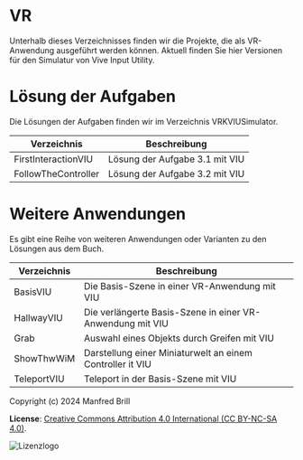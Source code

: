 # VR

Unterhalb dieses Verzeichnisses finden wir die Projekte, die als VR-Anwendung
ausgeführt werden können. Aktuell finden Sie hier Versionen für den Simulatur
von Vive Input Utility. 

# Lösung der Aufgaben
Die Lösungen der Aufgaben finden wir im Verzeichnis VRKVIUSimulator.

| Verzeichnis         | Beschreibung    |
| -------------       | ---------- | 
| FirstInteractionVIU | Lösung der Aufgabe 3.1 mit VIU                            |
| FollowTheController | Lösung der Aufgabe 3.2 mit VIU                            |


# Weitere Anwendungen
Es gibt eine Reihe von weiteren Anwendungen oder Varianten zu den Lösungen aus dem Buch.

| Verzeichnis         | Beschreibung    |
| -------------       | ---------- | 
| BasisVIU            | Die Basis-Szene in einer VR-Anwendung mit VIU             |
| HallwayVIU          | Die verlängerte Basis-Szene in einer VR-Anwendung mit VIU |
| Grab                | Auswahl eines Objekts durch Greifen mit VIU               |
| ShowThwWiM          | Darstellung einer Miniaturwelt an einem Controller it VIU |
| TeleportVIU         | Teleport in der Basis-Szene mit VIU                       |


Copyright (c) 2024 Manfred Brill

**License**: [Creative Commons Attribution 4.0 International (CC BY-NC-SA 4.0)](https://creativecommons.org/licenses/by-nc-sa/4.0/).  

![Lizenzlogo](https://licensebuttons.net/l/by-nc-sa/3.0/de/88x31.png)
